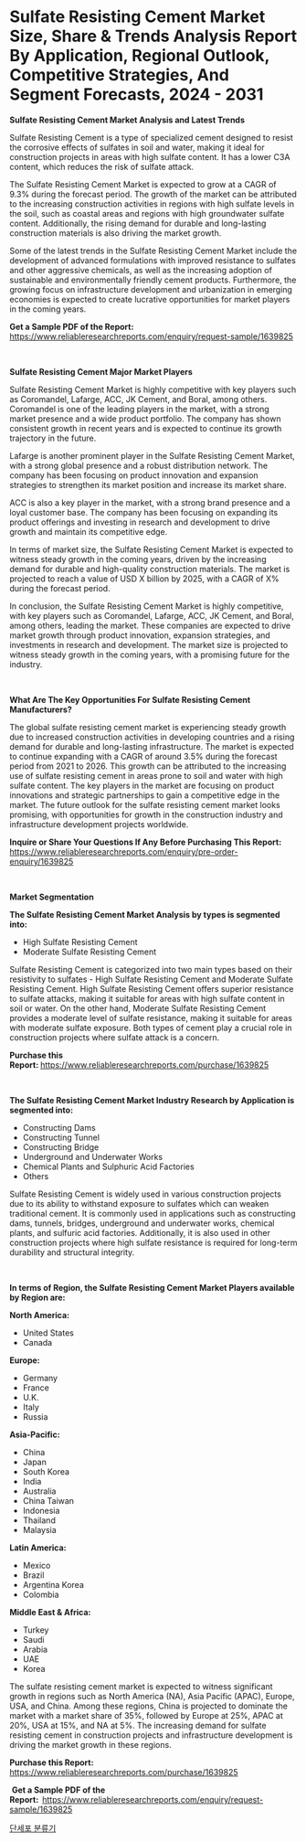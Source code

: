 <p><h1>Sulfate Resisting Cement Market Size, Share & Trends Analysis Report By Application, Regional Outlook, Competitive Strategies, And Segment Forecasts, 2024 - 2031</h1></p><p><strong>Sulfate Resisting Cement Market Analysis and Latest Trends</strong></p>
<p><p>Sulfate Resisting Cement is a type of specialized cement designed to resist the corrosive effects of sulfates in soil and water, making it ideal for construction projects in areas with high sulfate content. It has a lower C3A content, which reduces the risk of sulfate attack. </p><p>The Sulfate Resisting Cement Market is expected to grow at a CAGR of 9.3% during the forecast period. The growth of the market can be attributed to the increasing construction activities in regions with high sulfate levels in the soil, such as coastal areas and regions with high groundwater sulfate content. Additionally, the rising demand for durable and long-lasting construction materials is also driving the market growth.</p><p>Some of the latest trends in the Sulfate Resisting Cement Market include the development of advanced formulations with improved resistance to sulfates and other aggressive chemicals, as well as the increasing adoption of sustainable and environmentally friendly cement products. Furthermore, the growing focus on infrastructure development and urbanization in emerging economies is expected to create lucrative opportunities for market players in the coming years.</p></p>
<p><strong>Get a Sample PDF of the Report:&nbsp;</strong> <a href="https://www.reliableresearchreports.com/enquiry/request-sample/1639825">https://www.reliableresearchreports.com/enquiry/request-sample/1639825</a></p>
<p>&nbsp;</p>
<p><strong>Sulfate Resisting Cement Major Market Players</strong></p>
<p><p>Sulfate Resisting Cement Market is highly competitive with key players such as Coromandel, Lafarge, ACC, JK Cement, and Boral, among others. Coromandel is one of the leading players in the market, with a strong market presence and a wide product portfolio. The company has shown consistent growth in recent years and is expected to continue its growth trajectory in the future.</p><p>Lafarge is another prominent player in the Sulfate Resisting Cement Market, with a strong global presence and a robust distribution network. The company has been focusing on product innovation and expansion strategies to strengthen its market position and increase its market share.</p><p>ACC is also a key player in the market, with a strong brand presence and a loyal customer base. The company has been focusing on expanding its product offerings and investing in research and development to drive growth and maintain its competitive edge.</p><p>In terms of market size, the Sulfate Resisting Cement Market is expected to witness steady growth in the coming years, driven by the increasing demand for durable and high-quality construction materials. The market is projected to reach a value of USD X billion by 2025, with a CAGR of X% during the forecast period.</p><p>In conclusion, the Sulfate Resisting Cement Market is highly competitive, with key players such as Coromandel, Lafarge, ACC, JK Cement, and Boral, among others, leading the market. These companies are expected to drive market growth through product innovation, expansion strategies, and investments in research and development. The market size is projected to witness steady growth in the coming years, with a promising future for the industry.</p></p>
<p>&nbsp;</p>
<p><strong>What Are The Key Opportunities For Sulfate Resisting Cement Manufacturers?</strong></p>
<p><p>The global sulfate resisting cement market is experiencing steady growth due to increased construction activities in developing countries and a rising demand for durable and long-lasting infrastructure. The market is expected to continue expanding with a CAGR of around 3.5% during the forecast period from 2021 to 2026. This growth can be attributed to the increasing use of sulfate resisting cement in areas prone to soil and water with high sulfate content. The key players in the market are focusing on product innovations and strategic partnerships to gain a competitive edge in the market. The future outlook for the sulfate resisting cement market looks promising, with opportunities for growth in the construction industry and infrastructure development projects worldwide.</p></p>
<p><strong>Inquire or Share Your Questions If Any Before Purchasing This Report:</strong> <a href="https://www.reliableresearchreports.com/enquiry/pre-order-enquiry/1639825">https://www.reliableresearchreports.com/enquiry/pre-order-enquiry/1639825</a></p>
<p>&nbsp;</p>
<p><strong>Market Segmentation</strong></p>
<p><strong>The Sulfate Resisting Cement Market Analysis by types is segmented into:</strong></p>
<p><ul><li>High Sulfate Resisting Cement</li><li>Moderate Sulfate Resisting Cement</li></ul></p>
<p><p>Sulfate Resisting Cement is categorized into two main types based on their resistivity to sulfates - High Sulfate Resisting Cement and Moderate Sulfate Resisting Cement. High Sulfate Resisting Cement offers superior resistance to sulfate attacks, making it suitable for areas with high sulfate content in soil or water. On the other hand, Moderate Sulfate Resisting Cement provides a moderate level of sulfate resistance, making it suitable for areas with moderate sulfate exposure. Both types of cement play a crucial role in construction projects where sulfate attack is a concern.</p></p>
<p><strong>Purchase this Report:&nbsp;</strong><a href="https://www.reliableresearchreports.com/purchase/1639825">https://www.reliableresearchreports.com/purchase/1639825</a></p>
<p>&nbsp;</p>
<p><strong>The Sulfate Resisting Cement Market Industry Research by Application is segmented into:</strong></p>
<p><ul><li>Constructing Dams</li><li>Constructing Tunnel</li><li>Constructing Bridge</li><li>Underground and Underwater Works</li><li>Chemical Plants and Sulphuric Acid Factories</li><li>Others</li></ul></p>
<p><p>Sulfate Resisting Cement is widely used in various construction projects due to its ability to withstand exposure to sulfates which can weaken traditional cement. It is commonly used in applications such as constructing dams, tunnels, bridges, underground and underwater works, chemical plants, and sulfuric acid factories. Additionally, it is also used in other construction projects where high sulfate resistance is required for long-term durability and structural integrity.</p></p>
<p>&nbsp;</p>
<p><strong>In terms of Region, the Sulfate Resisting Cement Market Players available by Region are:</strong></p>
<p>
    <p> <strong> North America: </strong>
        <ul>
            <li>United States</li>
            <li>Canada</li>
        </ul>
        </p> 
    <p> <strong> Europe: </strong>
        <ul>
            <li>Germany</li>
            <li>France</li>
            <li>U.K.</li>
            <li>Italy</li>
            <li>Russia</li>
        </ul>
        </p> 
    <p> <strong> Asia-Pacific: </strong>
        <ul>
            <li>China</li>
            <li>Japan</li>
            <li>South Korea</li>
            <li>India</li>
            <li>Australia</li>
            <li>China Taiwan</li>
            <li>Indonesia</li>
            <li>Thailand</li>
            <li>Malaysia</li>
        </ul>
        </p> 
    <p> <strong> Latin America: </strong>
        <ul>
            <li>Mexico</li>
            <li>Brazil</li>
            <li>Argentina Korea</li>
            <li>Colombia</li>
        </ul>
        </p> 
    <p> <strong> Middle East & Africa: </strong>
        <ul>
            <li>Turkey</li>
            <li>Saudi</li>
            <li>Arabia</li>
            <li>UAE</li>
            <li>Korea</li>
        </ul>
    </p>
    </p>
<p><p>The sulfate resisting cement market is expected to witness significant growth in regions such as North America (NA), Asia Pacific (APAC), Europe, USA, and China. Among these regions, China is projected to dominate the market with a market share of 35%, followed by Europe at 25%, APAC at 20%, USA at 15%, and NA at 5%. The increasing demand for sulfate resisting cement in construction projects and infrastructure development is driving the market growth in these regions.</p></p>
<p><strong>Purchase this Report: </strong><a href="https://www.reliableresearchreports.com/purchase/1639825">https://www.reliableresearchreports.com/purchase/1639825</a></p>
<p>&nbsp;<strong>Get a Sample PDF of the Report:&nbsp;&nbsp;</strong><a href="https://www.reliableresearchreports.com/enquiry/request-sample/1639825">https://www.reliableresearchreports.com/enquiry/request-sample/1639825</a></p>
<p><strong></strong></p>
<p><p><a href="https://github.com/jntpkh496620/Market-Research-Report-List-1/blob/main/5974457193950.md">단세포 분류기</a></p></p>